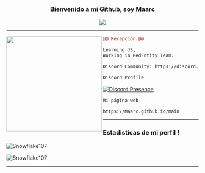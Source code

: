 <h3 align = 'center'>Bienvenido a mi Github, soy Maarc</h3>

<p align="center">
  <img src="https://readme-typing-svg.herokuapp.com/?center=true&vCenter=true&color=cb204c&width=500&lines=Bienvenide" />
</p>

<hr>
<img align="left" height="250" src="https://cdn.discordapp.com/avatars/892848491401986078/f31edffa70d083e2d9e346833458e7dc.png?size=1024"/>

```diff
@@ Recepción @@

Learning JS,
Working in RedEntity Team.

Discord Community: https://discord.gg/EhrPUjVsXX

```

<div>
  <div>
  
```diff
Discord Profile
```
[![Discord Presence](https://lanyard-profile-readme.vercel.app/api/892848491401986078)](https://discord.com/users/892848491401986078)
    
    
    
```diff
Mi página web
```
    
```diff
https://Maarc.github.io/main
```
    
<hr>
    


### Estadisticas de mi perfil !

![Snowflake107](https://github-readme-stats.vercel.app/api?username=Maarc&show_icons=true&theme=tokyonight&hide=["issues"])

![Snowflake107](https://github-readme-stats.vercel.app/api/top-langs?username=Maarc&show_icons=true&theme=tokyonight&layout=compact)
    
<hr>
